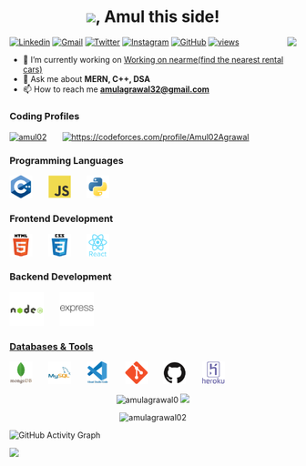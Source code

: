 <h1  align="center"> <img src="https://www.animatedimages.org/data/media/523/animated-hello-image-0031.gif" width="80">, Amul this side!</h1>
<img align='right' src="https://thumbs.gfycat.com/EvilNextDevilfish-size_restricted.gif">

[![Linkedin](https://img.shields.io/badge/-LinkedIn-blue?style=flat-square&logo=Linkedin&logoColor=white&link=https://www.linkedin.com/in/amul-agrawal-2180ab1a1/)](https://www.linkedin.com/in/amul-agrawal-2180ab1a1/) [![Gmail](https://img.shields.io/badge/-Gmail-red?style=flat-square&logo=Gmail&logoColor=white&link=mailto:amulagrawal32@gmail.com/)](mailto:amulagrawal32@gmail.com) [![Twitter](https://img.shields.io/badge/-Twitter-%231DA1F2.svg?style=flat-square&logo=twitter&logoColor=white&link=https://www.twitter.com/in/gantavyamalviya/)](https://www.twitter.com/Amul0207/) [![Instagram](https://img.shields.io/badge/-Instagram-red?style=flat-square&logo=Instagram&logoColor=white&link=https://www.instagram.com/agrawal_amul/)](https://www.instagram.com/agrawal_amul/) [![GitHub](https://img.shields.io/badge/-Github-%23100000.svg?&style=flat-square&logo=github&logoColor=white&link=https://www.github.com/amulagrawal02/)](https://www.github.com/amulagrawal02/) [![views](https://komarev.com/ghpvc/?username=amulagrawal02&label=Profile%20views&color=0e75b6&style=flat)](https://github.com/amulagrawal02)

</p>

- 🔭 I’m currently working on <a href="https://github.com/amulagrawal02/nearme"> Working on nearme(find the nearest rental cars)</a>
- 💬 Ask me about **MERN, C++, DSA**
- 📫 How to reach me **amulagrawal32@gmail.com**
  <br>

### Coding Profiles

<a href="https://www.codechef.com/users/amul02" target="blank"><img align="center" src="https://cdn.jsdelivr.net/npm/simple-icons@3.1.0/icons/codechef.svg" alt="amul02" height="30" width="40" /></a> &nbsp;&nbsp;&nbsp;&nbsp;&nbsp; <a href="https://codeforces.com/profile/Amul02Agrawal" target="blank"><img align="center" src="https://cdn.jsdelivr.net/npm/simple-icons@3.0.1/icons/codeforces.svg" alt="https://codeforces.com/profile/Amul02Agrawal" height="30" width="40" /></a>

### Programming Languages

<p align = "left">
 <a  href="https://www.w3schools.com/cpp/"  target="_blank">  <img  src="https://raw.githubusercontent.com/devicons/devicon/master/icons/cplusplus/cplusplus-original.svg"  alt="cplusplus"  width="40"  height="40"></a> &nbsp;&nbsp;&nbsp;&nbsp;&nbsp; <a  href="https://developer.mozilla.org/en-US/docs/Web/JavaScript"  target="_blank">  <img  src="https://raw.githubusercontent.com/devicons/devicon/master/icons/javascript/javascript-original.svg"  alt="javascript"  width="40"  height="40"/></a> &nbsp;&nbsp;&nbsp;&nbsp;&nbsp; <a  href="https://www.python.org"  target="_blank">  <img  src="https://raw.githubusercontent.com/devicons/devicon/master/icons/python/python-original.svg"  alt="python"  width="40"  height="40"/>  </a>
</p>

### Frontend Development

<p align = "left">
 <a  href="https://www.w3.org/html/"  target="_blank">  <img  src="https://raw.githubusercontent.com/devicons/devicon/master/icons/html5/html5-original-wordmark.svg"  alt="cplusplus"  width="40"  height="40"></a> &nbsp;&nbsp;&nbsp;&nbsp;&nbsp; <a  href="https://www.w3schools.com/css/"  target="_blank">  <img  src="https://raw.githubusercontent.com/devicons/devicon/master/icons/css3/css3-original-wordmark.svg"  alt="javascript"  width="40"  height="40"/></a> &nbsp;&nbsp;&nbsp;&nbsp;&nbsp; <a  href="https://reactjs.org/"  target="_blank">  <img  src="https://raw.githubusercontent.com/devicons/devicon/master/icons/react/react-original-wordmark.svg"  alt="python"  width="40"  height="40"/>  </a>
</p>

### Backend Development

<p align = "left">
 <a  href="https://nodejs.org/"  target="_blank">  <img  src="https://raw.githubusercontent.com/devicons/devicon/master/icons/nodejs/nodejs-original-wordmark.svg"  alt="cplusplus"  width="60"  height="60"></a> &nbsp;&nbsp;&nbsp;&nbsp;&nbsp; <a  href="https://expressjs.com"  target="_blank">  <img  src="https://raw.githubusercontent.com/devicons/devicon/master/icons/express/express-original-wordmark.svg"  alt="javascript"  width="60"  height="60"/>
</p>

### Databases & Tools

<p align = "left">
 <a  href="https://www.mongodb.com/"  target="_blank">  <img  src="https://raw.githubusercontent.com/devicons/devicon/master/icons/mongodb/mongodb-original-wordmark.svg"  alt="cplusplus"  width="40"  height="40"></a> &nbsp;&nbsp;&nbsp;&nbsp;&nbsp; <a  href="https://www.mysql.com/"  target="_blank">  <img  src="https://raw.githubusercontent.com/devicons/devicon/master/icons/mysql/mysql-original-wordmark.svg"  alt="javascript"  width="40"  height="40"/></a> &nbsp;&nbsp;&nbsp;&nbsp;&nbsp; <a  href="https://code.visualstudio.com/"  target="_blank">  <img  src="https://raw.githubusercontent.com/devicons/devicon/master/icons/vscode/vscode-original-wordmark.svg"  alt="python"  width="40"  height="40"/></a> &nbsp;&nbsp;&nbsp;&nbsp;&nbsp; <a  href="https://git-scm.com/"  target="_blank">  <img  src="https://raw.githubusercontent.com/devicons/devicon/master/icons/git/git-original.svg"  alt="cplusplus"  width="40"  height="40"></a> &nbsp;&nbsp;&nbsp;&nbsp;&nbsp; <a  href="https://docs.github.com/en"  target="_blank">  <img  src="https://raw.githubusercontent.com/devicons/devicon/master/icons/github/github-original.svg"  alt="javascript"  width="40"  height="40"/></a> &nbsp;&nbsp;&nbsp;&nbsp;&nbsp; <a  href="https://www.heroku.com/"  target="_blank">  <img  src="https://raw.githubusercontent.com/devicons/devicon/master/icons/heroku/heroku-original-wordmark.svg"  alt="python"  width="40"  height="40"/>  </a>
</p>


<p align="center">
<img width="42%" src="https://github-readme-stats.vercel.app/api/top-langs?username=amulagrawal02&show_icons=true&locale=en&layout=compact&theme=tokyonight" alt="amulagrawal0" /> <img width="50%" src="https://github-readme-streak-stats.herokuapp.com/?user=amulagrawal02&theme=tokyonight&layout=compact" />
</p>
<p align ="center">
<img  src="https://github-readme-stats.vercel.app/api?username=amulagrawal02&show_icons=true&locale=en&theme=tokyonight" alt="amulagrawal02"  /></p>

![GitHub Activity Graph](https://activity-graph.herokuapp.com/graph?username=amulagrawal02&theme=github&count_private=true)

[![](https://img.shields.io/badge/Made%20With%20❤️%20By-Amul_Agrawal-red)](https://github.com/amulagrawal02)
